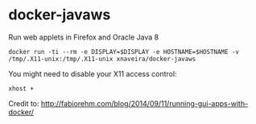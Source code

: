 # docker-javaws

Run web applets in Firefox and Oracle Java 8

`docker run -ti --rm -e DISPLAY=$DISPLAY -e HOSTNAME=$HOSTNAME -v /tmp/.X11-unix:/tmp/.X11-unix xnaveira/docker-javaws`

You might need to disable your X11 access control:

`xhost +`


Credit to: http://fabiorehm.com/blog/2014/09/11/running-gui-apps-with-docker/

